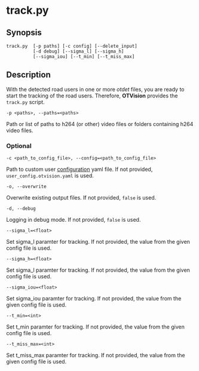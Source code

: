 # track.py


## Synopsis

```text
track.py  [-p paths] [-c config] [--delete_input]
          [-d debug] [--sigma_l] [--sigma_h]
          [--sigma_iou] [--t_min] [--t_miss_max]
```

## Description

With the detected road users in one or more *otdet* files, you are ready to start the tracking of the road users. Therefore, **OTVision** provides the `track.py` script.

`-p <paths>, --paths=<paths>`

Path or list of paths to h264 (or other) video files or folders containing h264 video files.

### Optional

`-c <path_to_config_file>, --config=<path_to_config_file>`

Path to custom user [configuration](../configuration/) yaml file. If not provided, `user_config.otvision.yaml` is used.

`-o, --overwrite`

Overwrite existing output files. If not provided, `false` is used.

`-d, --debug`

Logging in debug mode. If not provided, `false` is used.

`--sigma_l=<float>`

Set sigma_l paramter for tracking. If not provided, the value from the given config file is used.

`--sigma_h=<float>`

Set sigma_l paramter for tracking. If not provided, the value from the given config file is used.

`--sigma_iou=<float>`

Set sigma_iou paramter for tracking. If not provided, the value from the given config file is used.

`--t_min=<int>`

Set t_min paramter for tracking. If not provided, the value from the given config file is used.

`--t_miss_max=<int>`

Set t_miss_max paramter for tracking. If not provided, the value from the given config file is used.
